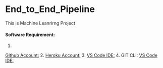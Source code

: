 # End_to_End_Pipeline
This is Machine Leanrirng Project

#### Software Requirement:

1. 
[Github Account:](https://github.com/)
2. 
[Heroku Account:](https://dashboard.heroku.com/)
3. 
[VS Code IDE:](https://code.visualstudio.com/Download)
4. GIT CLI:
[VS Code IDE:](https://git-scm.com/downloads)

